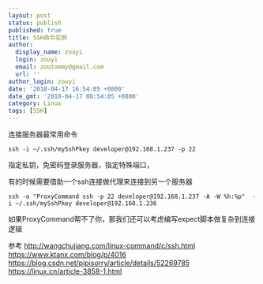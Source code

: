 ```yaml
---
layout: post
status: publish
published: true
title: SSH命令实例
author:
  display_name: zouyi
  login: zouyi
  email: zoutommy@gmail.com
  url: ''
author_login: zouyi
date: '2018-04-17 16:54:05 +0800'
date_gmt: '2018-04-17 08:54:05 +0800'
category: Linux
tags: [SSH]
---
```

连接服务器最常用命令 

`ssh -i ~/.ssh/mySshPkey developer@192.168.1.237 -p 22`

指定私钥，免密码登录服务器，指定特殊端口，

有的时候需要借助一个ssh连接做代理来连接到另一个服务器

`ssh -o "ProxyCommand ssh -p 22 developer@192.168.1.237 -A -W %h:%p"  -i ~/.ssh/mySshPkey developer@192.168.1.236`

如果ProxyCommand帮不了你，那我们还可以考虑编写expect脚本做复杂到连接逻辑

参考
http://wangchujiang.com/linux-command/c/ssh.html
https://www.ktanx.com/blog/p/4016
https://blog.csdn.net/pipisorry/article/details/52269785
https://linux.cn/article-3858-1.html
